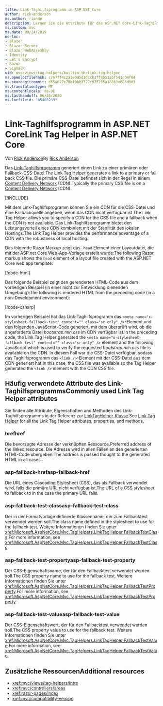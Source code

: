 ```yaml
---
title: Link-Taghilfsprogramm in ASP.NET Core
author: rick-anderson
ms.author: riande
description: Lernen Sie die Attribute für das ASP.NET Core-Link-Taghilfsprogramm kennen, und erfahren Sie, welche Rolle jedes Attribut bei der Erweiterung des Verhaltens des HTML-Linktags spielt.
ms.custom: mvc
ms.date: 09/24/2019
no-loc:
- Blazor
- Blazor Server
- Blazor WebAssembly
- Identity
- Let's Encrypt
- Razor
- SignalR
uid: mvc/views/tag-helpers/builtin-th/link-tag-helper
ms.openlocfilehash: c767ff4c2a1e0d5d10ccb3ff855126f541c04f64
ms.sourcegitcommit: d65a027e78bf0b83727f975235a18863e685d902
ms.translationtype: MT
ms.contentlocale: de-DE
ms.lasthandoff: 06/26/2020
ms.locfileid: "85408239"
---
```

# <a name="link-tag-helper-in-aspnet-core"></a><span data-ttu-id="9b131-103">Link-Taghilfsprogramm in ASP.NET Core</span><span class="sxs-lookup"><span data-stu-id="9b131-103">Link Tag Helper in ASP.NET Core</span></span>

<span data-ttu-id="9b131-104">Von [Rick Anderson](https://twitter.com/RickAndMSFT)</span><span class="sxs-lookup"><span data-stu-id="9b131-104">By [Rick Anderson](https://twitter.com/RickAndMSFT)</span></span>

<span data-ttu-id="9b131-105">Das [Link-Taghilfsprogramm](xref:Microsoft.AspNetCore.Mvc.TagHelpers.LinkTagHelper) generiert einen Link zu einer primären oder Fallback-CSS-Datei.</span><span class="sxs-lookup"><span data-stu-id="9b131-105">The [Link Tag Helper](xref:Microsoft.AspNetCore.Mvc.TagHelpers.LinkTagHelper) generates a link to a primary or fall back CSS file.</span></span> <span data-ttu-id="9b131-106">Die primäre CSS-Datei befindet sich in der Regel in einem [Content Delivery Network](/office365/enterprise/content-delivery-networks#what-exactly-is-a-cdn) (CDN).</span><span class="sxs-lookup"><span data-stu-id="9b131-106">Typically the primary CSS file is on a [Content Delivery Network](/office365/enterprise/content-delivery-networks#what-exactly-is-a-cdn) (CDN).</span></span>

[!INCLUDE[](~/includes/cdn.md)]

<span data-ttu-id="9b131-107">Mit dem Link-Taghilfsprogramm können Sie ein CDN für die CSS-Datei und eine Fallbackquelle angeben, wenn das CDN nicht verfügbar ist.</span><span class="sxs-lookup"><span data-stu-id="9b131-107">The Link Tag Helper allows you to specify a CDN for the CSS file and a fallback when the CDN is not available.</span></span> <span data-ttu-id="9b131-108">Das Link-Taghilfsprogramm bietet den Leistungsvorteil eines CDN kombiniert mit der Stabilität des lokalen Hostings.</span><span class="sxs-lookup"><span data-stu-id="9b131-108">The Link Tag Helper provides the performance advantage of a CDN with the robustness of local hosting.</span></span>

<span data-ttu-id="9b131-109">Das folgende Razor Markup zeigt das- `head` Element einer Layoutdatei, die mit der ASP.net Core Web-App-Vorlage erstellt wurde:</span><span class="sxs-lookup"><span data-stu-id="9b131-109">The following Razor markup shows the `head` element of a layout file created with the ASP.NET Core web app template:</span></span>

[!code-html[](link-tag-helper/sample/_Layout.cshtml?name=snippet)]

<span data-ttu-id="9b131-110">Das folgende Beispiel zeigt den gerenderten HTML-Code aus dem vorherigen Beispiel (in einer nicht zur Entwicklung dienenden Umgebung):</span><span class="sxs-lookup"><span data-stu-id="9b131-110">The following is rendered HTML from the preceding code (in a non-Development environment):</span></span>

[!code-csharp[](link-tag-helper/sample/HtmlPage1.html)]

<span data-ttu-id="9b131-111">Im vorherigen Beispiel hat das Link-Taghilfsprogramm das `<meta name="x-stylesheet-fallback-test" content="" class="sr-only" />`-Element und den folgenden JavaScript-Code generiert, mit dem überprüft wird, ob die angeforderte Datei *bootstrap.min.css* im CDN verfügbar ist.</span><span class="sxs-lookup"><span data-stu-id="9b131-111">In the preceding code, the Link Tag Helper generated the `<meta name="x-stylesheet-fallback-test" content="" class="sr-only" />` element and the following JavaScript which is used to verify the requested *bootstrap.min.css* file is available on the CDN.</span></span> <span data-ttu-id="9b131-112">In diesem Fall war die CSS-Datei verfügbar, sodass das Taghilfsprogramm das `<link />`-Element mit der CSS-Datei aus dem CDN generiert hat.</span><span class="sxs-lookup"><span data-stu-id="9b131-112">In this case, the CSS file was available so the Tag Helper generated the `<link />` element with the CDN CSS file.</span></span>

## <a name="commonly-used-link-tag-helper-attributes"></a><span data-ttu-id="9b131-113">Häufig verwendete Attribute des Link-Taghilfsprogramms</span><span class="sxs-lookup"><span data-stu-id="9b131-113">Commonly used Link Tag Helper attributes</span></span>

<span data-ttu-id="9b131-114">Sie finden alle Attribute, Eigenschaften und Methoden des Link-Taghilfsprogramms in der Referenz zur [LinkTagHelper-Klasse](xref:Microsoft.AspNetCore.Mvc.TagHelpers.LinkTagHelper).</span><span class="sxs-lookup"><span data-stu-id="9b131-114">See [Link Tag Helper](xref:Microsoft.AspNetCore.Mvc.TagHelpers.LinkTagHelper)  for all the Link Tag Helper attributes, properties, and methods.</span></span>

### <a name="href"></a><span data-ttu-id="9b131-115">href</span><span class="sxs-lookup"><span data-stu-id="9b131-115">href</span></span>

<span data-ttu-id="9b131-116">Die bevorzugte Adresse der verknüpften Ressource.</span><span class="sxs-lookup"><span data-stu-id="9b131-116">Preferred address of the linked resource.</span></span> <span data-ttu-id="9b131-117">Die Adresse wird in allen Fällen an den generierten HTML-Code übergeben.</span><span class="sxs-lookup"><span data-stu-id="9b131-117">The address is passed thought to the generated HTML in all cases.</span></span>

### <a name="asp-fallback-href"></a><span data-ttu-id="9b131-118">asp-fallback-href</span><span class="sxs-lookup"><span data-stu-id="9b131-118">asp-fallback-href</span></span>

<span data-ttu-id="9b131-119">Die URL eines Cascading Stylesheet (CSS), das als Fallback verwendet wird, falls die primäre URL nicht verfügbar ist.</span><span class="sxs-lookup"><span data-stu-id="9b131-119">The URL of a CSS stylesheet to fallback to in the case the primary URL fails.</span></span>

### <a name="asp-fallback-test-class"></a><span data-ttu-id="9b131-120">asp-fallback-test-class</span><span class="sxs-lookup"><span data-stu-id="9b131-120">asp-fallback-test-class</span></span>

<span data-ttu-id="9b131-121">Der in der Formatvorlage definierte Klassenname, der zum Fallbacktest verwendet werden soll.</span><span class="sxs-lookup"><span data-stu-id="9b131-121">The class name defined in the stylesheet to use for the fallback test.</span></span> <span data-ttu-id="9b131-122">Weitere Informationen finden Sie unter <xref:Microsoft.AspNetCore.Mvc.TagHelpers.LinkTagHelper.FallbackTestClass>.</span><span class="sxs-lookup"><span data-stu-id="9b131-122">For more information, see <xref:Microsoft.AspNetCore.Mvc.TagHelpers.LinkTagHelper.FallbackTestClass>.</span></span>

### <a name="asp-fallback-test-property"></a><span data-ttu-id="9b131-123">asp-fallback-test-property</span><span class="sxs-lookup"><span data-stu-id="9b131-123">asp-fallback-test-property</span></span>

<span data-ttu-id="9b131-124">Der CSS-Eigenschaftsname, der für den Fallbacktest verwendet werden soll.</span><span class="sxs-lookup"><span data-stu-id="9b131-124">The CSS property name to use for the fallback test.</span></span> <span data-ttu-id="9b131-125">Weitere Informationen finden Sie unter <xref:Microsoft.AspNetCore.Mvc.TagHelpers.LinkTagHelper.FallbackTestProperty>.</span><span class="sxs-lookup"><span data-stu-id="9b131-125">For more information, see <xref:Microsoft.AspNetCore.Mvc.TagHelpers.LinkTagHelper.FallbackTestProperty>.</span></span>

### <a name="asp-fallback-test-value"></a><span data-ttu-id="9b131-126">asp-fallback-test-value</span><span class="sxs-lookup"><span data-stu-id="9b131-126">asp-fallback-test-value</span></span>

<span data-ttu-id="9b131-127">Der CSS-Eigenschaftswert, der für den Fallbacktest verwendet werden soll.</span><span class="sxs-lookup"><span data-stu-id="9b131-127">The CSS property value to use for the fallback test.</span></span> <span data-ttu-id="9b131-128">Weitere Informationen finden Sie unter <xref:Microsoft.AspNetCore.Mvc.TagHelpers.LinkTagHelper.FallbackTestValue>.</span><span class="sxs-lookup"><span data-stu-id="9b131-128">For more information, see <xref:Microsoft.AspNetCore.Mvc.TagHelpers.LinkTagHelper.FallbackTestValue>.</span></span>

## <a name="additional-resources"></a><span data-ttu-id="9b131-129">Zusätzliche Ressourcen</span><span class="sxs-lookup"><span data-stu-id="9b131-129">Additional resources</span></span>

* <xref:mvc/views/tag-helpers/intro>
* <xref:mvc/controllers/areas>
* <xref:razor-pages/index>
* <xref:mvc/compatibility-version>
